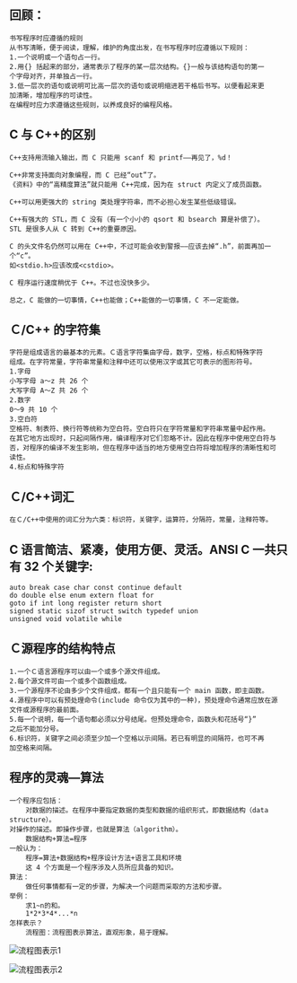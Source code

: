 ## 回顾：
    书写程序时应遵循的规则
    从书写清晰，便于阅读，理解，维护的角度出发，在书写程序时应遵循以下规则：
    1.一个说明或一个语句占一行。
    2.用{} 括起来的部分，通常表示了程序的某一层次结构。{}一般与该结构语句的第一
    个字母对齐，并单独占一行。
    3.低一层次的语句或说明可比高一层次的语句或说明缩进若干格后书写。以便看起来更
    加清晰，增加程序的可读性。
    在编程时应力求遵循这些规则，以养成良好的编程风格。

## C 与 C++的区别

    C++支持用流输入输出，而 C 只能用 scanf 和 printf——再见了，%d！

    C++非常支持面向对象编程，而 C 已经“out”了。
    《资料》中的“高精度算法”就只能用 C++完成，因为在 struct 内定义了成员函数。

    C++可以用更强大的 string 类处理字符串，而不必担心发生某些低级错误。

    C++有强大的 STL，而 C 没有（有一个小小的 qsort 和 bsearch 算是补偿了）。
    STL 是很多人从 C 转到 C++的重要原因。

    C 的头文件名仍然可以用在 C++中，不过可能会收到警报——应该去掉“.h”，前面再加一个“c”。
    如<stdio.h>应该改成<cstdio>。

    C 程序运行速度稍优于 C++。不过也没快多少。

    总之，C 能做的一切事情，C++也能做；C++能做的一切事情，C 不一定能做。

## Ｃ/C++ 的字符集

    字符是组成语言的最基本的元素。Ｃ语言字符集由字母，数字，空格，标点和特殊字符
    组成。在字符常量，字符串常量和注释中还可以使用汉字或其它可表示的图形符号。
    1.字母
    小写字母 a～z 共 26 个
    大写字母 A～Z 共 26 个
    2.数字
    0～9 共 10 个
    3.空白符
    空格符、制表符、换行符等统称为空白符。空白符只在字符常量和字符串常量中起作用。
    在其它地方出现时，只起间隔作用，编译程序对它们忽略不计。因此在程序中使用空白符与
    否，对程序的编译不发生影响，但在程序中适当的地方使用空白符将增加程序的清晰性和可
    读性。
    4.标点和特殊字符

## Ｃ/C++词汇
    在Ｃ/C++中使用的词汇分为六类：标识符，关键字，运算符，分隔符，常量，注释符等。

## C 语言简洁、紧凑，使用方便、灵活。ANSI C 一共只有 32 个关键字:
    auto break case char const continue default
    do double else enum extern float for
    goto if int long register return short
    signed static sizof struct switch typedef union
    unsigned void volatile while

## Ｃ源程序的结构特点

    1.一个Ｃ语言源程序可以由一个或多个源文件组成。
    2.每个源文件可由一个或多个函数组成。
    3.一个源程序不论由多少个文件组成，都有一个且只能有一个 main 函数，即主函数。
    4.源程序中可以有预处理命令(include 命令仅为其中的一种)，预处理命令通常应放在源
    文件或源程序的最前面。
    5.每一个说明，每一个语句都必须以分号结尾。但预处理命令，函数头和花括号“}”
    之后不能加分号。
    6.标识符，关键字之间必须至少加一个空格以示间隔。若已有明显的间隔符，也可不再
    加空格来间隔。

## 程序的灵魂—算法

    一个程序应包括：
        对数据的描述。在程序中要指定数据的类型和数据的组织形式，即数据结构（data structure）。
    对操作的描述。即操作步骤，也就是算法（algorithm）。
        数据结构+算法=程序
    一般认为：
        程序=算法+数据结构+程序设计方法+语言工具和环境
        这 4 个方面是一个程序涉及人员所应具备的知识。
    算法：
        做任何事情都有一定的步骤，为解决一个问题而采取的方法和步骤。
    举例：
        求1~n的和。
        1*2*3*4*...*n
    怎样表示？
        流程图：流程图表示算法，直观形象，易于理解。
![流程图表示1](1.png)

![流程图表示2](2.png)
